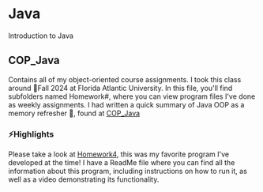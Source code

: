 # Java
Introduction to Java

## COP_Java
Contains all of my object-oriented course assignments. I took this class around 🍁Fall 2024 at Florida Atlantic University.
In this file, you'll find subfolders named Homework#, where you can view program files I've done as weekly assignments. 
I had written a quick summary of Java OOP as a memory refresher 🧃, found at [COP_Java](https://github.com/Nani-anais/Java/tree/main/COP_Java)

### ⚡️Highlights
Please take a look at [Homework4](https://github.com/Nani-anais/Java/tree/main/COP_Java/Homework4), this was my favorite program I've developed at the time! I have a ReadMe file where you can find all the information about this program, including instructions on how to run it, as well as a video demonstrating its functionality.
